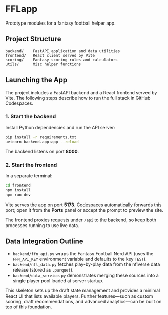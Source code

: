 # FFLapp

Prototype modules for a fantasy football helper app.

## Project Structure

```
backend/    FastAPI application and data utilities
frontend/   React client served by Vite
scoring/    Fantasy scoring rules and calculators
utils/      Misc helper functions
```

## Launching the App

The project includes a FastAPI backend and a React frontend served by Vite. The following steps describe how to run the full stack in GitHub Codespaces.

### 1. Start the backend

Install Python dependencies and run the API server:

```bash
pip install -r requirements.txt
uvicorn backend.app:app --reload
```

The backend listens on port **8000**.

### 2. Start the frontend

In a separate terminal:

```bash
cd frontend
npm install
npm run dev
```

Vite serves the app on port **5173**. Codespaces automatically forwards this port; open it from the **Ports** panel or accept the prompt to preview the site.

The frontend proxies requests under `/api` to the backend, so keep both processes running to use live data.

## Data Integration Outline

- `backend/ffn_api.py` wraps the Fantasy Football Nerd API (uses the `FFN_API_KEY` environment variable and defaults to the key `TEST`).
- `backend/nfl_data.py` fetches play-by-play data from the nflverse data release (stored as `.parquet`).
- `backend/data_service.py` demonstrates merging these sources into a single player pool loaded at server startup.

This skeleton sets up the draft state management and provides a minimal React UI that lists available players. Further features—such as custom scoring, draft recommendations, and advanced analytics—can be built on top of this foundation.
